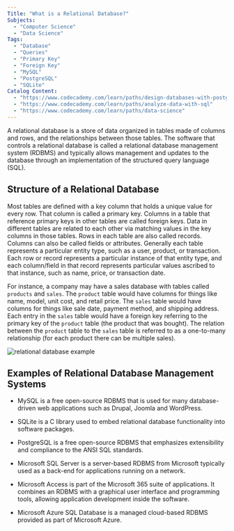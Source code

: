 ```yaml
---
Title: "What is a Relational Database?"
Subjects:
  - "Computer Science"
  - "Data Science"
Tags:
  - "Database"
  - "Queries"
  - "Primary Key"
  - "Foreign Key"
  - "MySQL"
  - "PostgreSQL"
  - "SQLite"
Catalog Content:
  - "https://www.codecademy.com/learn/paths/design-databases-with-postgresql"
  - "https://www.codecademy.com/learn/paths/analyze-data-with-sql"
  - "https://www.codecademy.com/learn/paths/data-science"
---
```


A relational database is a store of data organized in tables made of columns and rows, and the relationships between those tables. 
The software that controls a relational database is called a relational database management system (RDBMS) and typically allows management and updates to the database through an implementation of the structured query language (SQL).

## Structure of a Relational Database

Most tables are defined with a key column that holds a unique value for every row. 
That column is called a primary key. 
Columns in a table that reference primary keys in other tables are called foreign keys. 
Data in different tables are related to each other via matching values in the key columns in those tables. 
Rows in each table are also called records. Columns can also be called fields or attributes. 
Generally each table represents a particular entity type, such as a user, product, or transaction. 
Each row or record represents a particular instance of that entity type, and each column/field in that record represents particular values ascribed to that instance, such as name, price, or transaction date.

For instance, a company may have a sales database with tables called `products` and `sales`. 
The `product` table would have columns for things like name, model, unit cost, and retail price. 
The `sales` table would have columns for things like sale date, payment method, and shipping address. 
Each entry in the `sales` table would have a foreign key referring to the primary key of the `product` table (the product that was bought). 
The relation between the `product` table to the `sales` table is referred to as a one-to-many relationship (for each product there can be multiple sales). 

![relational database example](https://github.com/Codecademy/docs/blob/main/media-file-hosting/relational-database.PNG "Example of a Relational Database")

## Examples of Relational Database Management Systems

- MySQL is a free open-source RDBMS that is used for many database-driven web applications such as Drupal, Joomla and WordPress.

- SQLite is a C library used to embed relational database functionality into software packages.

- PostgreSQL is a free open-source RDBMS that emphasizes extensibility and compliance to the ANSI SQL standards.

- Microsoft SQL Server is a server-based RDBMS from Microsoft typically used as a back-end for applications running on a network.

- Microsoft Access is part of the Microsoft 365 suite of applications. It combines an RDBMS with a graphical user interface and programming tools, allowing application development inside the software.

- Microsoft Azure SQL Database is a managed cloud-based RDBMS provided as part of Microsoft Azure.
